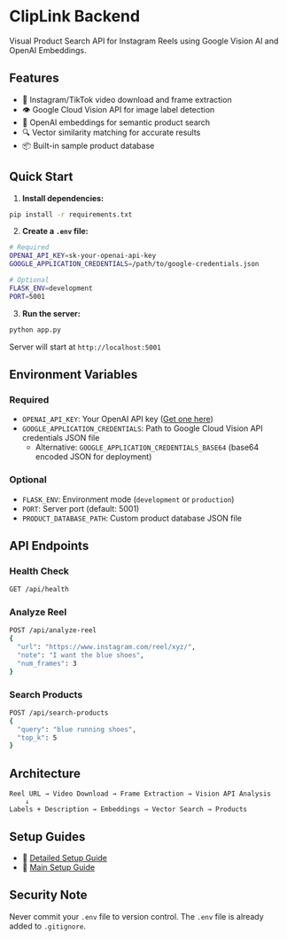 # ClipLink Backend

Visual Product Search API for Instagram Reels using Google Vision AI and OpenAI Embeddings.

## Features

- 🎥 Instagram/TikTok video download and frame extraction
- 👁️ Google Cloud Vision API for image label detection
- 🧠 OpenAI embeddings for semantic product search
- 🔍 Vector similarity matching for accurate results
- 📦 Built-in sample product database

## Quick Start

1. **Install dependencies:**
```bash
pip install -r requirements.txt
```

2. **Create a `.env` file:**
```bash
# Required
OPENAI_API_KEY=sk-your-openai-api-key
GOOGLE_APPLICATION_CREDENTIALS=/path/to/google-credentials.json

# Optional
FLASK_ENV=development
PORT=5001
```

3. **Run the server:**
```bash
python app.py
```

Server will start at `http://localhost:5001`

## Environment Variables

### Required
- `OPENAI_API_KEY`: Your OpenAI API key ([Get one here](https://platform.openai.com/api-keys))
- `GOOGLE_APPLICATION_CREDENTIALS`: Path to Google Cloud Vision API credentials JSON file
  - Alternative: `GOOGLE_APPLICATION_CREDENTIALS_BASE64` (base64 encoded JSON for deployment)

### Optional
- `FLASK_ENV`: Environment mode (`development` or `production`)
- `PORT`: Server port (default: 5001)
- `PRODUCT_DATABASE_PATH`: Custom product database JSON file

## API Endpoints

### Health Check
```bash
GET /api/health
```

### Analyze Reel
```bash
POST /api/analyze-reel
{
  "url": "https://www.instagram.com/reel/xyz/",
  "note": "I want the blue shoes",
  "num_frames": 3
}
```

### Search Products
```bash
POST /api/search-products
{
  "query": "blue running shoes",
  "top_k": 5
}
```

## Architecture

```
Reel URL → Video Download → Frame Extraction → Vision API Analysis
    ↓
Labels + Description → Embeddings → Vector Search → Products
```

## Setup Guides

- 📖 [Detailed Setup Guide](SETUP.md)
- 🚀 [Main Setup Guide](../SETUP_GUIDE.md)

## Security Note

Never commit your `.env` file to version control. The `.env` file is already added to `.gitignore`.
